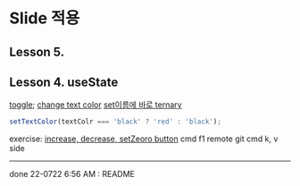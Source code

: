 # Slide 적용

## Lesson 5.

## Lesson 4. useState

[toggle](https://youtu.be/iBfr6eOcCMg?t=1208);
[change text color](https://youtu.be/iBfr6eOcCMg?t=1351)
[set이름에 바로 ternary](https://youtu.be/iBfr6eOcCMg?t=1398)

```js
setTextColor(textColr === 'black' ? 'red' : 'black');
```

exercise: [increase, decrease, setZeoro button](https://youtu.be/iBfr6eOcCMg?t=1542)
cmd f1 remote git
cmd k, v side

---

done
22-0722 6:56 AM : README
